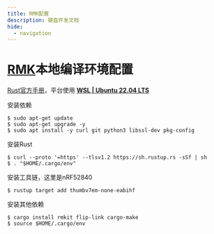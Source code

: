 ```yaml
---
title: RMK配置
description: 键盘开发文档
hide:
  - navigation
---
```


# [RMK](https://haobogu.github.io/rmk/index.html)本地编译环境配置

[Rust官方手册](https://doc.rust-lang.org/book/ch01-01-installation.html)，平台使用 <ins>**WSL | Ubuntu 22.04 LTS**</ins>

安装依赖

```shell
$ sudo apt-get update
$ sudo apt-get upgrade -y
$ sudo apt install -y curl git python3 libssl-dev pkg-config
```

安装Rust

```shell
$ curl --proto '=https' --tlsv1.2 https://sh.rustup.rs -sSf | sh
$ . "$HOME/.cargo/env"
```

安装工具链，这里是nRF52840

```shell
$ rustup target add thumbv7em-none-eabihf
```

安装其他依赖

```shell
$ cargo install rmkit flip-link cargo-make
$ source $HOME/.cargo/env
```
